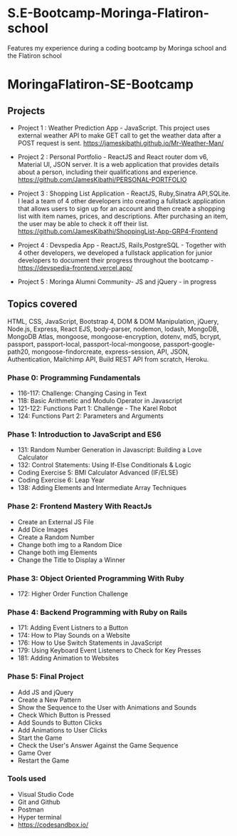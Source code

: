 # S.E-Bootcamp-Moringa-Flatiron-school

Features my experience during a coding bootcamp by Moringa school and the Flatiron school

# MoringaFlatiron-SE-Bootcamp


## Projects

- Project 1 : Weather Prediction App - JavaScript. This project uses external weather API to make GET call to get the weather data after a POST request is sent. https://jameskibathi.github.io/Mr-Weather-Man/

- Project 2 : Personal Portfolio - ReactJS and React router dom v6, Material UI, JSON server. It is a web application that provides details about a person, including their qualifications and experience.  https://github.com/JamesKibathi/PERSONAL-PORTFOLIO

- Project 3 : Shopping List Application - ReactJS, Ruby,Sinatra API,SQLite. I lead a team of 4 other developers into creating a fullstack application that allows users to sign up for an account and then create a shopping list with item names, prices, and descriptions. After purchasing an item, the user may be able to check it off their list. https://github.com/JamesKibathi/ShoppingList-App-GRP4-Frontend


- Project 4 : Devspedia App - ReactJS, Rails,PostgreSQL - Together with 4 other developers, we developed a fullstack application for junior developers to document their progress throughout the bootcamp -https://devspedia-frontend.vercel.app/

- Project 5 : Moringa Alumni Community- JS and jQuery - in progress


## Topics covered

HTML, CSS, JavaScript, Bootstrap 4, DOM & DOM Manipulation, jQuery, Node.js, Express, React EJS, body-parser, nodemon, lodash, MongoDB, MongoDB Atlas,
mongoose, mongoose-encryption, dotenv, md5, bcrypt, passport, passport-local, passport-local-mongoose, passport-google-path20, mongoose-findorcreate, express-session, API, JSON, Authentication, Mailchimp API, Build REST API from scratch, Heroku.

### Phase 0: Programming Fundamentals

- 116-117: Challenge: Changing Casing in Text
- 118: Basic Arithmetic and Modulo Operator in Javascript
- 121-122: Functions Part 1: Challenge - The Karel Robot
- 124: Functions Part 2: Parameters and Arguments

### Phase 1: Introduction to JavaScript and ES6

- 131: Random Number Generation in Javascript: Building a Love Calculator
- 132: Control Statements: Using If-Else Conditionals & Logic
- Coding Exercise 5: BMI Calculator Advanced (IF/ELSE)
- Coding Exercise 6: Leap Year
- 138: Adding Elements and Intermediate Array Techniques

### Phase 2: Frontend Mastery With ReactJs

- Create an External JS File
- Add Dice Images
- Create a Random Number
- Change both img to a Random Dice
- Change both img Elements
- Change the Title to Display a Winner

### Phase 3: Object Oriented Programming With Ruby

- 172: Higher Order Function Challenge

### Phase 4: Backend Programming with Ruby on Rails

- 171: Adding Event Listners to a Button
- 174: How to Play Sounds on a Website
- 176: How to Use Switch Statements in JavaScript
- 179: Using Keyboard Event Listeners to Check for Key Presses
- 181: Adding Animation to Websites

### Phase 5: Final Project

- Add JS and jQuery
- Create a New Pattern
- Show the Sequence to the User with Animations and Sounds
- Check Which Button is Pressed
- Add Sounds to Button Clicks
- Add Animations to User Clicks
- Start the Game
- Check the User's Answer Against the Game Sequence
- Game Over
- Restart the Game


### Tools used
- Visual Studio Code
- Git and Github
- Postman
- Hyper terminal
- https://codesandbox.io/
